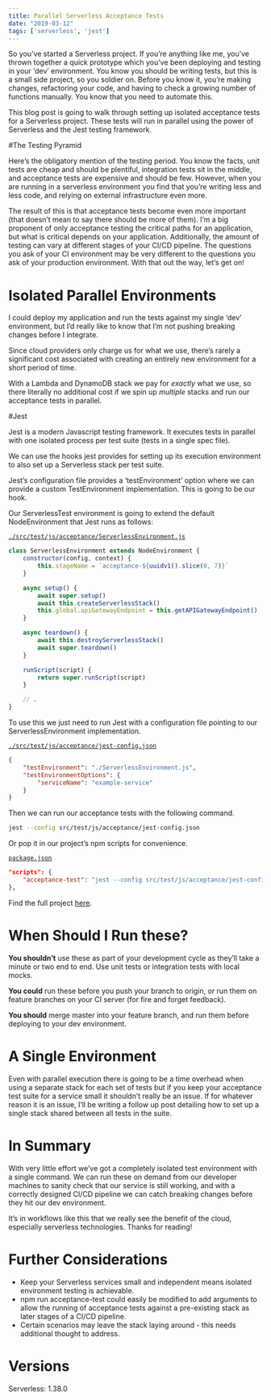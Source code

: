 ```yaml
---
title: Parallel Serverless Acceptance Tests
date: "2019-03-12"
tags: ['serverless', 'jest']
---
```


So you’ve started a Serverless project. If you’re anything like me, you’ve thrown together a quick prototype which you’ve been deploying and testing in your ‘dev’ environment. You know you should be writing tests, but this is a small side project, so you soldier on. Before you know it, you’re making changes, refactoring your code, and having to check a growing number of functions manually. You know that you need to automate this.

This blog post is going to walk through setting up isolated acceptance tests for a Serverless project. These tests will run in parallel using the power of Serverless and the Jest testing framework.

#The Testing Pyramid

Here’s the obligatory mention of the testing period. You know the facts, unit tests are cheap and should be plentiful, integration tests sit in the middle, and acceptance tests are expensive and should be few. However, when you are running in a serverless environment you find that you’re writing less and less code, and relying on external infrastructure even more.

The result of this is that acceptance tests become even more important (that doesn’t mean to say there should be more of them). I’m a big proponent of only acceptance testing the critical paths for an application, but what is critical depends on your application. Additionally, the amount of testing can vary at different stages of your CI/CD pipeline. The questions you ask of your CI environment may be very different to the questions you ask of your production environment. With that out the way, let’s get on!

# Isolated Parallel Environments

I could deploy my application and run the tests against my single ‘dev’ environment, but I’d really like to know that I’m not pushing breaking changes before I integrate.

Since cloud providers only charge us for what we use, there’s rarely a significant cost associated with creating an entirely new environment for a short period of time.

With a Lambda and DynamoDB stack we pay for _exactly_ what we use, so there literally no additional cost if we spin up _multiple_ stacks and run our acceptance tests in parallel.

#Jest

Jest is a modern Javascript testing framework. It executes tests in parallel with one isolated process per test suite (tests in a single spec file).

We can use the hooks jest provides for setting up its execution environment to also set up a Serverless stack per test suite.

Jest’s configuration file provides a ‘testEnvironment’ option where we can provide a custom TestEnvironment implementation. This is going to be our hook.

Our ServerlessTest environment is going to extend the default NodeEnvironment that Jest runs as follows:

[`./src/test/js/acceptance/ServerlessEnvironment.js`](https://github.com/janakerman/serverless-acceptance-tests/blob/master/src/test/js/acceptance/ServerlessEnvironment.js)
```js
class ServerlessEnvironment extends NodeEnvironment {
    constructor(config, context) {
        this.stageName = `acceptance-${uuidv1().slice(0, 7)}`
    }

    async setup() {
        await super.setup()
        await this.createServerlessStack()
        this.global.apiGatewayEndpoint = this.getAPIGatewayEndpoint()
    }

    async teardown() {
        await this.destroyServerlessStack()
        await super.teardown()
    }

    runScript(script) {
        return super.runScript(script)
    }

	// …
}
```

To use this we just need to run Jest with a configuration file pointing to our ServerlessEnvironment implementation. 

[`./src/test/js/acceptance/jest-config.json`](https://github.com/janakerman/serverless-acceptance-tests/blob/master/src/test/js/acceptance/jest-config.json)
```json
{
    "testEnvironment": "./ServerlessEnvironment.js",
    "testEnvironmentOptions": {
        "serviceName": "example-service"
    }
}
```

Then we can run our acceptance tests with the following command.

```sh
jest --config src/test/js/acceptance/jest-config.json
```

Or pop it in our project’s npm scripts for convenience.

[`package.json`](https://github.com/janakerman/serverless-acceptance-tests/blob/master/package.json)
```json
"scripts": {
    "acceptance-test": "jest --config src/test/js/acceptance/jest-config.json"
},
```

Find the full project [here](https://github.com/janakerman/serverless-acceptance-tests).

# When Should I Run these?

**You shouldn’t** use these as part of your development cycle as they’ll take a minute or two end to end. Use unit tests or integration tests with local mocks.

**You could** run these before you push your branch to origin, or run them on feature branches on your CI server (for fire and forget feedback).

**You should** merge master into your feature branch, and run them before deploying to your dev environment.

# A Single Environment

Even with parallel execution there is going to be a time overhead when using a separate stack for each set of tests but if you keep your acceptance test suite for a service small it shouldn’t really be an issue. If for whatever reason it is an issue, I’ll be writing a follow up post detailing how to set up a single stack shared between all tests in the suite.

# In Summary

With very little effort we’ve got a completely isolated test environment with a single command. We can run these on demand from our developer machines to sanity check that our service is still working, and with a correctly designed CI/CD pipeline we can catch breaking changes before they hit our dev environment.

It’s in workflows like this that we really see the benefit of the cloud, especially serverless technologies. Thanks for reading!

# Further Considerations

* Keep your Serverless services small and independent means isolated environment testing is achievable.
* npm run acceptance-test could easily be modified to add arguments to allow the running of acceptance tests against a pre-existing stack as later stages of a CI/CD pipeline.
* Certain scenarios may leave the stack laying around - this needs additional thought to address.

# Versions

Serverless: 1.38.0 